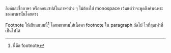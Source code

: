 ลิงค์และชื่อภาษา หรือคอนเซปต์ในภาษาต่าง ๆ ไม่ต้องใส่ monospace เว้นแต่ว่าจะพูดถึงคำเฉพาะของภาษานั้นโดยตรง

Footnote ให้เขียนแบบนี้[^1] โดยพยายามใส่เนื้อหา footnote ใน paragraph ถัดไป ไวที่สุดเท่าที่เป็นไปได้

[^1]: นี่คือ footnote